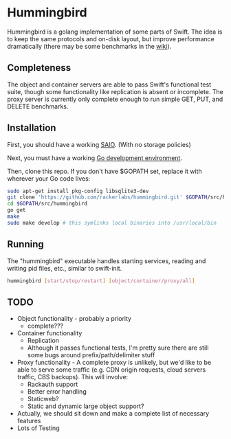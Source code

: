 Hummingbird
=========

Hummingbird is a golang implementation of some parts of Swift.  The idea is to keep the same protocols and on-disk layout, but improve performance dramatically (there may be some benchmarks in the [wiki](https://github.com/rackerlabs/hummingbird/wiki)).


Completeness
------------

The object and container servers are able to pass Swift's functional test suite, though some functionality like replication is absent or incomplete.  The proxy server is currently only complete enough to run simple GET, PUT, and DELETE benchmarks.


Installation
--------------

First, you should have a working [SAIO](http://docs.openstack.org/developer/swift/development_saio.html). (With no storage policies)

Next, you must have a working [Go development environment](https://golang.org/doc/install).

Then, clone this repo.  If you don't have $GOPATH set, replace it with wherever your Go code lives:

```sh
sudo apt-get install pkg-config libsqlite3-dev
git clone 'https://github.com/rackerlabs/hummingbird.git' $GOPATH/src/hummingbird
cd $GOPATH/src/hummingbird
go get
make
sudo make develop # this symlinks local binaries into /usr/local/bin
```


Running
-------

The "hummingbird" executable handles starting services, reading and writing pid files, etc., similar to swift-init.

```sh
hummingbird [start/stop/restart] [object/container/proxy/all]
```


TODO
----

* Object functionality - probably a priority
  * complete???
* Container functionality
  * Replication
  * Although it passes functional tests, I'm pretty sure there are still some bugs around prefix/path/delimiter stuff
* Proxy functionality - A complete proxy is unlikely, but we'd like to be able to serve some traffic (e.g. CDN origin requests, cloud servers traffic, CBS backups).  This will involve:
  * Rackauth support
  * Better error handling
  * Staticweb?
  * Static and dynamic large object support?
* Actually, we should sit down and make a complete list of necessary features
* Lots of Testing

